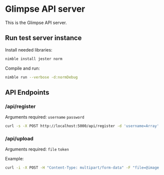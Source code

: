# Glimpse API server

This is the Glimpse API server.

## Run test server instance

Install needed libraries:

```sh
nimble install jester norm
```

Compile and run:

```sh
nimble run --verbose -d:normDebug
```

## API Endpoints

### /api/register

Arguments required: `username` `password`

```sh
curl -s -X POST http://localhost:5000/api/register -d 'username=Array' -d 'password=i8Vl8XZaVRiZFsZ'
```

### /api/upload

Arguments required: `file` `token`

Example:

```sh
curl -i -X POST -H "Content-Type: multipart/form-data" -F "file=@image.png" -F "token=SkNaeltRR2RPS3FXTUlvVkdBZ154S3Bjam5iZllkWnlxeVN3cUtfTVQ=" http://localhost:5000/api/upload
```

